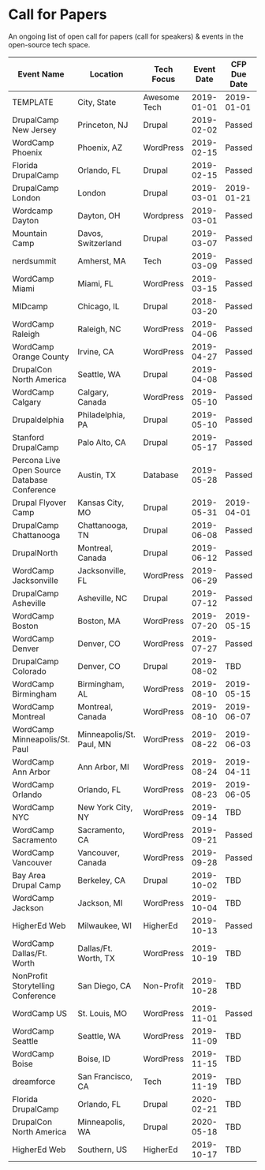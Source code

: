 # Call for Papers
An ongoing list of open call for papers (call for speakers) &amp; events in the open-source tech space.

| Event Name | Location | Tech Focus | Event Date | CFP Due Date | URL |
|------------|----------|--------------|--------------|--------------|-------|
|TEMPLATE|City, State|Awesome Tech|2019-01-01|2019-01-01|[Apply](https://google.com)|
|DrupalCamp New Jersey|Princeton, NJ|Drupal|2019-02-02|Passed|[Schedule](https://www.drupalcampnj.org/program)|
|WordCamp Phoenix|Phoenix, AZ|WordPress|2019-02-15|Passed|[Schedule](https://2019.phoenix.wordcamp.org/)|
|Florida DrupalCamp|Orlando, FL|Drupal|2019-02-15|Passed|[Schedule](https://www.fldrupal.camp)|
|DrupalCamp London|London|Drupal|2019-03-01|2019-01-21|[Schedule](https://drupalcamp.london/get-involved/submit-a-session)|
|Wordcamp Dayton|Dayton, OH|Wordpress|2019-03-01|Passed|[Schedule](https://2019.dayton.wordcamp.org/)|
|Mountain Camp|Davos, Switzerland|Drupal|2019-03-07|Passed|[Schedule](https://drupalmountaincamp.ch/)|
|nerdsummit|Amherst, MA|Tech|2019-03-09|Passed|[Schedule](https://wiki.nerd.ngo/display/SES)|
|WordCamp Miami|Miami, FL|WordPress|2019-03-15|Passed|[Schedule](https://2019.miami.wordcamp.org/)|
|MIDcamp|Chicago, IL|Drupal|2018-03-20|Passed|[Schedule](https://www.midcamp.org/submit-session)|
|WordCamp Raleigh|Raleigh, NC|WordPress|2019-04-06|Passed|[Schedule](https://2019.raleigh.wordcamp.org/)|
|WordCamp Orange County|Irvine, CA|WordPress|2019-04-27|Passed|[Schedule](https://2019.oc.wordcamp.org/?subscribe=success#blog_subscription-3)|
|DrupalCon North America|Seattle, WA|Drupal|2019-04-08|Passed|[Schedule](https://events.drupal.org/seattle2019)|
|WordCamp Calgary|Calgary, Canada|WordPress|2019-05-10|Passed|[Schedule](https://2018.calgary.wordcamp.org/sessions/)|
|Drupaldelphia|Philadelphia, PA|Drupal|2019-05-10|Passed|[Schedule](https://drupaldelphia.org)|
|Stanford DrupalCamp|Palo Alto, CA|Drupal|2019-05-17|Passed|[Schedule](https://drupalcamp.stanford.edu)|
|Percona Live Open Source Database Conference|Austin, TX|Database|2019-05-28|Passed|[Schedule](https://perconacfp.hubb.me/)|
|Drupal Flyover Camp|Kansas City, MO|Drupal|2019-05-31|2019-04-01|[Schedule](https://www.flyovercamp.org)|
|DrupalCamp Chattanooga|Chattanooga, TN|Drupal|2019-06-08|Passed|[Schedule](https://www.drupalcampchattanooga.com)|
|DrupalNorth|Montreal, Canada|Drupal|2019-06-12|Passed|[Schedule](http://www.drupalnorth.org/en/drupal-north-regional-summit)|
|WordCamp Jacksonville|Jacksonville, FL|WordPress|2019-06-29|Passed|[Schedule](https://2019.jacksonville.wordcamp.org)|
|DrupalCamp Asheville|Asheville, NC|Drupal|2019-07-12|Passed|[Schedule](https://www.drupalasheville.com)|
|WordCamp Boston|Boston, MA|WordPress|2019-07-20|2019-05-15|[Apply](https://2019.boston.wordcamp.org/)|
|WordCamp Denver|Denver, CO|WordPress|2019-07-27|Passed|[Website](https://2019.denver.wordcamp.org/)|
|DrupalCamp Colorado|Denver, CO|Drupal|2019-08-02|TBD|[Apply](https://2019.drupalcampcolorado.org/)|
|WordCamp Birmingham|Birmingham, AL|WordPress|2019-08-10|2019-05-15|[Apply](https://2019.birmingham.wordcamp.org/2019/04/15/call-for-speakers/)|
|WordCamp Montreal|Montreal, Canada|WordPress|2019-08-10|2019-06-07|[Apply](https://2019.montreal.wordcamp.org/speakers/be-a-speaker/)|
|WordCamp Minneapolis/St. Paul|Minneapolis/St. Paul, MN|WordPress|2019-08-22|2019-06-03|[Apply](https://2019.minneapolis.wordcamp.org/speakers/call-for-speakers/)|
|WordCamp Ann Arbor|Ann Arbor, MI|WordPress|2019-08-24|2019-04-11|[Apply](https://2019.annarbor.wordcamp.org)|
|WordCamp Orlando|Orlando, FL|WordPress|2019-08-23|2019-06-05|[Apply](https://2019.orlando.wordcamp.org/call-for-speakers/)|
|WordCamp NYC|New York City, NY|WordPress|2019-09-14|TBD|[Apply](https://2019.nyc.wordcamp.org/)|
|WordCamp Sacramento|Sacramento, CA|WordPress|2019-09-21|Passed|[Website](https://2019.sacramento.wordcamp.org/)|
|WordCamp Vancouver|Vancouver, Canada|WordPress|2019-09-28|Passed|[Apply](https://2019.vancouver.wordcamp.org/about/)|
|Bay Area Drupal Camp|Berkeley, CA|Drupal|2019-10-02|TBD|[Apply](https://2019.badcamp.org/)|
|WordCamp Jackson|Jackson, MI|WordPress|2019-10-04|TBD|[Apply](https://2019.jackson.wordcamp.org/)|
|HigherEd Web|Milwaukee, WI|HigherEd|2019-10-13|Passed|[Schedule](https://2019.highedweb.org)|
|WordCamp Dallas/Ft. Worth|Dallas/Ft. Worth, TX|WordPress|2019-10-19|TBD|[Apply](https://2019.dfw.wordcamp.org/)|
|NonProfit Storytelling Conference|San Diego, CA|Non-Profit|2019-10-28|TBD|[Apply](https://nonprofitstorytellingconference.com/speaker-call-submissions/)|
|WordCamp US|St. Louis, MO|WordPress|2019-11-01|Passed|[Website](https://wordpress.org/news/2018/12/wordcamp-us-2019-dates-announced/)|
|WordCamp Seattle|Seattle, WA|WordPress|2019-11-09|TBD|[Apply](https://2019.seattle.wordcamp.org/)|
|WordCamp Boise|Boise, ID|WordPress|2019-11-15|TBD|[Apply](https://2019.boise.wordcamp.org/speakers/)|
|dreamforce|San Francisco, CA|Tech|2019-11-19|TBD|[Apply](https://www.salesforce.com/form/dreamforce/df19-save-the-date/)|
|Florida DrupalCamp|Orlando, FL|Drupal|2020-02-21|TBD|[Apply](https://www.fldrupal.camp/submit-session)|
|DrupalCon North America|Minneapolis, WA|Drupal|2020-05-18|TBD|[Apply](https://events.drupal.org/minneapolis2020)|
|HigherEd Web|Southern, US|HigherEd|2019-10-17|TBD|[Apply](https://2020.highedweb.org/)|
